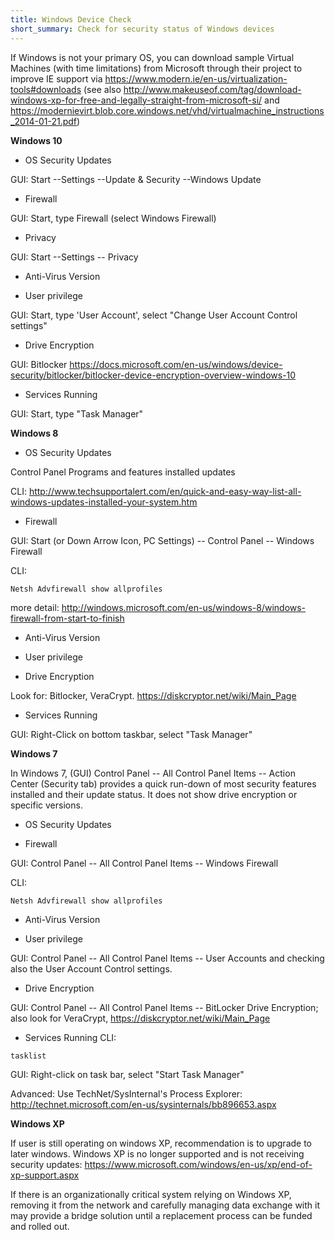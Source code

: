 ```yaml
---
title: Windows Device Check
short_summary: Check for security status of Windows devices
---
```



  If Windows is not your primary OS, you can download sample Virtual Machines
  (with time limitations) from Microsoft through their project to improve IE
  support via https://www.modern.ie/en-us/virtualization-tools#downloads (see
  also
  http://www.makeuseof.com/tag/download-windows-xp-for-free-and-legally-straight-from-microsoft-si/
  and
  https://modernievirt.blob.core.windows.net/vhd/virtualmachine_instructions_2014-01-21.pdf)

  **Windows 10**

  * OS Security Updates

  GUI: Start --Settings --Update & Security --Windows Update

  * Firewall

  GUI: Start, type Firewall (select Windows Firewall)

  * Privacy

  GUI: Start --Settings -- Privacy

  * Anti-Virus Version

  * User privilege

  GUI: Start, type 'User Account', select "Change User Account Control settings"

  * Drive Encryption

  GUI: Bitlocker
  https://docs.microsoft.com/en-us/windows/device-security/bitlocker/bitlocker-device-encryption-overview-windows-10

  * Services Running

  GUI: Start, type "Task Manager"

  **Windows 8**

   * OS Security Updates

   Control Panel Programs and features installed updates

   CLI:
   http://www.techsupportalert.com/en/quick-and-easy-way-list-all-windows-updates-installed-your-system.htm

   * Firewall

  GUI: Start (or Down Arrow Icon, PC Settings) -- Control Panel -- Windows
  Firewall

  CLI:

  ```Netsh Advfirewall show allprofiles```

  more detail:
  http://windows.microsoft.com/en-us/windows-8/windows-firewall-from-start-to-finish

   * Anti-Virus Version

   * User privilege

   * Drive Encryption

  Look for: Bitlocker, VeraCrypt. https://diskcryptor.net/wiki/Main_Page

   * Services Running

  GUI: Right-Click on bottom taskbar, select "Task Manager"

  **Windows 7**

  In Windows 7, (GUI) Control Panel -- All Control Panel Items -- Action Center
  (Security tab) provides a quick run-down of most security features installed
  and their update status. It does not show drive encryption or specific
  versions.

   * OS Security Updates

   * Firewall

  GUI: Control Panel -- All Control Panel Items -- Windows Firewall


  CLI:

  ```Netsh Advfirewall show allprofiles```

   * Anti-Virus Version

   * User privilege

  GUI: Control Panel -- All Control Panel Items -- User Accounts and checking
  also the User Account Control settings.

   * Drive Encryption

  GUI: Control Panel -- All Control Panel Items -- BitLocker Drive Encryption;
  also look for VeraCrypt, https://diskcryptor.net/wiki/Main_Page

   * Services Running
  CLI:

  ```tasklist```


  GUI: Right-click on task bar, select "Start Task Manager"


  Advanced: Use TechNet/SysInternal's Process Explorer:
  http://technet.microsoft.com/en-us/sysinternals/bb896653.aspx


  **Windows XP**


  If user is still operating on windows XP, recommendation is to upgrade to
  later windows. Windows XP is no longer supported and is not receiving security
  updates: https://www.microsoft.com/windows/en-us/xp/end-of-xp-support.aspx


  If there is an organizationally critical system relying on Windows XP,
  removing it from the network and carefully managing data exchange with it may
  provide a bridge solution until a replacement process can be funded and rolled
  out.

